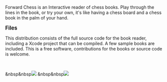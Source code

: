 Forward Chess is an Interactive reader of chess books. Play through the lines in the book, or try your own, it's like having a chess board and a chess book in the palm of your hand.

<b><big>Files</big></b>

This distribution consists of the full source code for the book reader, including a Xcode project that can be compiled. A few sample books are included. This is a free software, contributions for the books or source code is welcome.

<br>

&nbsp&nbsp<img src="http://a1.mzstatic.com/us/r30/Purple5/v4/2f/2d/54/2f2d54db-9aae-ddba-607a-a6e2aa2567b7/screen322x572.jpeg">
&nbsp&nbsp<img src="http://a2.mzstatic.com/us/r30/Purple5/v4/0a/7f/6a/0a7f6a07-858c-de9e-f192-3210e982baf1/screen322x572.jpeg">
